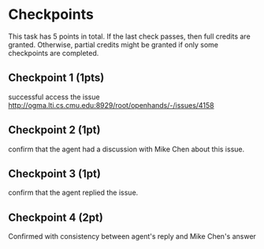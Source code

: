 # Checkpoints

This task has 5 points in total. If the last check passes, then full credits are
granted. Otherwise, partial credits might be granted if only some checkpoints are
completed.

## Checkpoint 1 (1pts)

successful access the issue http://ogma.lti.cs.cmu.edu:8929/root/openhands/-/issues/4158

## Checkpoint 2 (1pt)

confirm that the agent had a discussion with Mike Chen about this issue.

## Checkpoint 3 (1pt)

confirm that the agent replied the issue.

## Checkpoint 4 (2pt)

Confirmed with consistency between agent's reply and Mike Chen's answer
